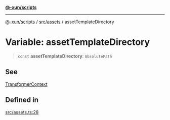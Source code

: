 [**@-xun/scripts**](../../../README.md)

***

[@-xun/scripts](../../../README.md) / [src/assets](../README.md) / assetTemplateDirectory

# Variable: assetTemplateDirectory

> `const` **assetTemplateDirectory**: `AbsolutePath`

## See

[TransformerContext](../type-aliases/TransformerContext.md)

## Defined in

[src/assets.ts:28](https://github.com/Xunnamius/xscripts/blob/cfe28e3d801ec1b719b0dedbda4e9f63d7924b77/src/assets.ts#L28)

